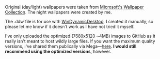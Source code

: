Original (day/light) wallpapers were taken from [Microsoft's Wallpaper Collection](https://wallpapers.microsoft.design/). The night wallpapers were created by me.

The .ddw file is for use with [WinDynamicDesktop](https://github.com/t1m0thyj/WinDynamicDesktop). I created it manually, so please let me know if it doesn't work as I have not tried it myself.

I've only uploaded the optimized (7680x5120 ~4MB) images to GitHub as it really isn't meant to host wildly large files. If you want the maximum quality versions, I've shared them publically via Mega—[here](https://mega.nz/folder/44tXUCJY#eI13n5ErPa3_bgvrHKk5qA). **I would still recommend using the optimized versions**, however.
